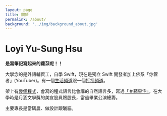 ```yaml
---
layout: page
title: 關於
permalink: /about/
background: '../img/background_about.jpg'
---
```


# Loyi Yu-Sung Hsu

**是寫筆記寫起來的蘿苡呢！！**

大學念的是外語輔資工，自學 Swift，現在是獨立 Swift 開發者加上佛系「你管者」(YouTuber)。有一個<a href="https://channels.loyi.dev/life/" target="_blank">生活頻道</a>跟一個<a href="https://channels.loyi.dev/codes/" target="_blank">打扣頻道</a>。

架上有<a href="https://loyiworks.herokuapp.com" target="_blank">幾個程式</a>，會寫的程式語言比會講的自然語言多，寫過<a href="https://otaku-blog.loyi.dev/" target="_blank">「＃蘋果宅」</a>，在大學時是月涵文學獎的美宣股員跟股長，當過畢業公演總籌。

主要專長是當碼農、做設計跟曬貓。
